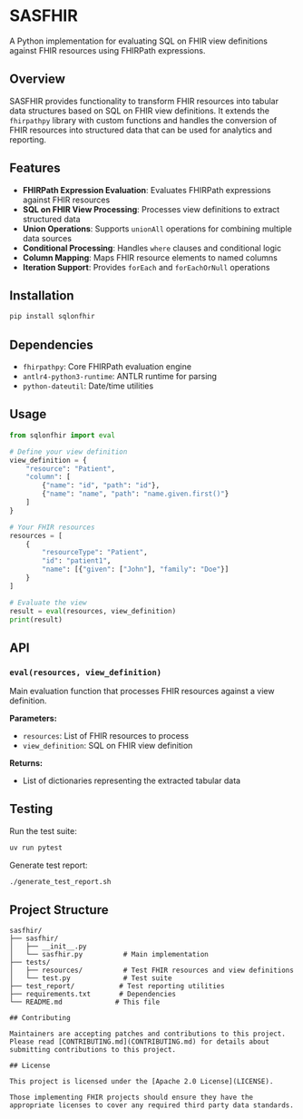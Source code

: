 # SASFHIR

A Python implementation for evaluating SQL on FHIR view definitions against FHIR resources using FHIRPath expressions.

## Overview

SASFHIR provides functionality to transform FHIR resources into tabular data structures based on SQL on FHIR view definitions. It extends the `fhirpathpy` library with custom functions and handles the conversion of FHIR resources into structured data that can be used for analytics and reporting.

## Features

- **FHIRPath Expression Evaluation**: Evaluates FHIRPath expressions against FHIR resources
- **SQL on FHIR View Processing**: Processes view definitions to extract structured data
- **Union Operations**: Supports `unionAll` operations for combining multiple data sources
- **Conditional Processing**: Handles `where` clauses and conditional logic
- **Column Mapping**: Maps FHIR resource elements to named columns
- **Iteration Support**: Provides `forEach` and `forEachOrNull` operations

## Installation

```bash
pip install sqlonfhir
```

## Dependencies

- `fhirpathpy`: Core FHIRPath evaluation engine
- `antlr4-python3-runtime`: ANTLR runtime for parsing
- `python-dateutil`: Date/time utilities

## Usage

```python
from sqlonfhir import eval

# Define your view definition
view_definition = {
    "resource": "Patient",
    "column": [
        {"name": "id", "path": "id"},
        {"name": "name", "path": "name.given.first()"}
    ]
}

# Your FHIR resources
resources = [
    {
        "resourceType": "Patient",
        "id": "patient1",
        "name": [{"given": ["John"], "family": "Doe"}]
    }
]

# Evaluate the view
result = eval(resources, view_definition)
print(result)
```

## API

### `eval(resources, view_definition)`
Main evaluation function that processes FHIR resources against a view definition.

**Parameters:**
- `resources`: List of FHIR resources to process
- `view_definition`: SQL on FHIR view definition

**Returns:**
- List of dictionaries representing the extracted tabular data

## Testing

Run the test suite:
```bash
uv run pytest
```

Generate test report:
```bash
./generate_test_report.sh
```

## Project Structure

```
sasfhir/
├── sasfhir/
│   ├── __init__.py
│   └── sasfhir.py          # Main implementation
├── tests/
│   ├── resources/          # Test FHIR resources and view definitions
│   └── test.py             # Test suite
├── test_report/           # Test reporting utilities
├── requirements.txt       # Dependencies
└── README.md             # This file

## Contributing

Maintainers are accepting patches and contributions to this project.
Please read [CONTRIBUTING.md](CONTRIBUTING.md) for details about submitting contributions to this project.

## License

This project is licensed under the [Apache 2.0 License](LICENSE).

Those implementing FHIR projects should ensure they have the appropriate licenses to cover any required third party data standards.
